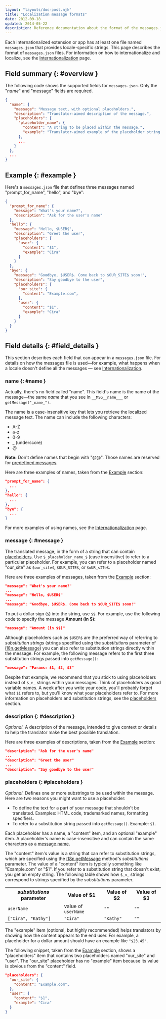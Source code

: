 ```yaml
---
layout: "layouts/doc-post.njk"
title: "Localization message formats"
date: 2012-09-18
updated: 2014-05-22
description: Reference documentation about the format of the messages.json file for Chrome Extensions.
---
```


Each internationalized extension or app has at least one file named `messages.json` that provides
locale-specific strings. This page describes the format of `messages.json` files. For information on
how to internationalize and localize, see the [Internationalization][1] page.

## Field summary {: #overview }

The following code shows the supported fields for `messages.json`. Only the "_name_" and "message"
fields are required.

```json
{
  "name": {
    "message": "Message text, with optional placeholders.",
    "description": "Translator-aimed description of the message.",
    "placeholders": {
      "placeholder_name": {
        "content": "A string to be placed within the message.",
        "example": "Translator-aimed example of the placeholder string."
      },
      ...
    }
  },
  ...
}
```

## Example {: #example }

Here's a `messages.json` file that defines three messages named "prompt_for_name", "hello", and
"bye":

```json
{
  "prompt_for_name": {
    "message": "What's your name?",
    "description": "Ask for the user's name"
  },
  "hello": {
    "message": "Hello, $USER$",
    "description": "Greet the user",
    "placeholders": {
      "user": {
        "content": "$1",
        "example": "Cira"
      }
    }
  },
  "bye": {
    "message": "Goodbye, $USER$. Come back to $OUR_SITE$ soon!",
    "description": "Say goodbye to the user",
    "placeholders": {
      "our_site": {
        "content": "Example.com",
      },
      "user": {
        "content": "$1",
        "example": "Cira"
      }
    }
  }
}
```

## Field details {: #field_details }

This section describes each field that can appear in a `messages.json` file. For details on how the
messages file is used—for example, what happens when a locale doesn't define all the messages —
see [Internationalization][1].

### name {: #name }

Actually, there's no field called "name". This field's name is the name of the message—the same
_name_ that you see in `__MSG__name___` or `getMessage("_name_")`.

The name is a case-insensitive key that lets you retrieve the localized message text. The name can
include the following characters:

- A-Z
- a-z
- 0-9
- \_ (underscore)
- @

<div class="aside aside--note"><b>Note:</b> Don't define names that begin with "@@". Those names are reserved for <a href="i18n#overview-predefined">predefined messages</a>.</div>

Here are three examples of names, taken from the [Example][8] section:

```json
"prompt_for_name": {
  ...
},
"hello": {
  ...
},
"bye": {
  ...
}
```

For more examples of using names, see the [Internationalization][1] page.

### message {: #message }

The translated message, in the form of a string that can contain [placeholders][10]. Use
`$_placeholder_name_$` (case insensitive) to refer to a particular placeholder. For example, you can
refer to a placeholder named "our_site" as `$our_site$`, `$OUR_SITE$`, or `$oUR_sITe$`.

Here are three examples of messages, taken from the [Example][11] section:

```json
"message": "What's your name?"
...
"message": "Hello, $USER$"
...
"message": "Goodbye, $USER$. Come back to $OUR_SITE$ soon!"
```

To put a dollar sign (`$`) into the string, use `$$`. For example, use the following code to specify
the message **Amount (in \$)**:

```json
"message": "Amount (in $$)"
```

Although placeholders such as `$USER$` are the preferred way of referring to _substitution strings_
(strings specified using the _substitutions_ parameter of [i18n.getMessage][12]) you can also refer
to substitution strings directly within the message. For example, the following message refers to
the first three substitution strings passed into `getMessage()`:

```json
"message": "Params: $1, $2, $3"
```

Despite that example, we recommend that you stick to using placeholders instead of `$_n_` strings
within your messages. Think of placeholders as good variable names. A week after you write your
code, you'll probably forget what `$1` refers to, but you'll know what your placeholders refer to.
For more information on placeholders and substitution strings, see the [placeholders][13] section.

### description {: #description }

_Optional._ A description of the message, intended to give context or details to help the translator
make the best possible translation.

Here are three examples of descriptions, taken from the [Example][14] section:

```json
"description": "Ask for the user's name"
...
"description": "Greet the user"
...
"description": "Say goodbye to the user"
```

### placeholders {: #placeholders }

_Optional._ Defines one or more substrings to be used within the message. Here are two reasons you
might want to use a placeholder:

- To define the text for a part of your message that shouldn't be translated. Examples: HTML code,
  trademarked names, formatting specifiers.
- To refer to a substitution string passed into `getMessage()`. Example: `$1`.

Each placeholder has a name, a "content" item, and an optional "example" item. A placeholder's name
is case-insensitive and can contain the same characters as a [message name][15].

The "content" item's value is a string that can refer to substitution strings, which are specified
using the [i18n.getMessage][16] method's _substitutions_ parameter. The value of a "content" item is
typically something like "Example.com" or "\$1". If you refer to a substitution string that doesn't
exist, you get an empty string. The following table shows how `$_n_` strings correspond to strings
specified by the _substitutions_ parameter.

<table class="simple"><tbody><tr><th><em>substitutions</em> parameter</th><th>Value of $1</th><th>Value of $2</th><th>Value of $3</th></tr><tr><td><code>userName</code></td><td>value of <code>userName</code></td><td><code>""</code></td><td><code>""</code></td></tr><tr><td><code>["Cira", "Kathy"]</code></td><td><code>"Cira"</code></td><td><code>"Kathy"</code></td><td><code>""</code></td></tr></tbody></table>

The "example" item (optional, but highly recommended) helps translators by showing how the content
appears to the end user. For example, a placeholder for a dollar amount should have an example like
`"$23.45"`.

The following snippet, taken from the [Example][17] section, shows a "placeholders" item that
contains two placeholders named "our_site" and "user". The "our_site" placeholder has no "example"
item because its value is obvious from the "content" field.

```json
"placeholders": {
  "our_site": {
    "content": "Example.com",
  },
  "user": {
    "content": "$1",
    "example": "Cira"
  }
}
```

[1]: /docs/extensions/reference/i18n
[2]: #name
[3]: #message
[4]: #description
[5]: #placeholders
[7]: /docs/extensions/reference/i18n#overview-predefined
[8]: #example
[10]: #placeholders
[11]: #example
[12]: /docs/extensions/reference/i18n#method-getMessage
[13]: #placeholders
[14]: #example
[15]: #name
[16]: /docs/extensions/reference/i18n#method-getMessage
[17]: #example
